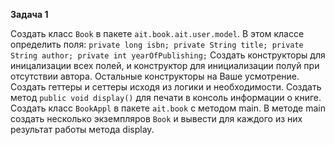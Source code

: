 **Задача 1**

Создать класс ``Book`` в пакете ``ait.book.ait.user.model``. В этом классе определить поля: ``private long isbn; private String title; private String author; private int yearOfPublishing;`` Создать конструкторы для иницализации всех полей, и конструктор для инициализации полуй при отсутствии автора. Остальные конструкторы на Ваше усмотрение. Создать геттеры и сеттеры исходя из логики и необходимости. Создать метод ``public void display()`` для печати в консоль информации о книге. 
Создать класс ``BookAppl`` в пакете ``ait.book`` с методом main. В методе main создать несколько экземпляров ``Book`` и вывести для каждого из них результат работы метода display.